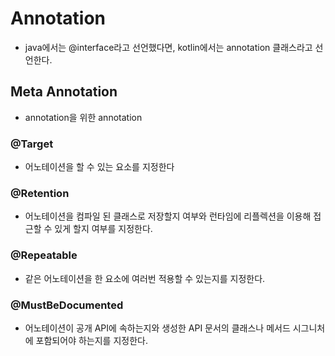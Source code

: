 # Annotation

- java에서는 @interface라고 선언했다면, kotlin에서는 annotation 클래스라고 선언한다.


## Meta Annotation
- annotation을 위한 annotation
### @Target
- 어노테이션을 할 수 있는 요소를 지정한다
### @Retention
- 어노테이션을 컴파일 된 클래스로 저장할지 여부와 런타임에 리플렉션을 이용해 접근할 수 있게 할지 여부를 지정한다.
### @Repeatable 
- 같은 어노테이션을 한 요소에 여러번 적용할 수 있는지를 지정한다.
### @MustBeDocumented
- 어노테이션이 공개 API에 속하는지와  생성한 API 문서의 클래스나 메서드 시그니처에 포함되어야 하는지를 지정한다.